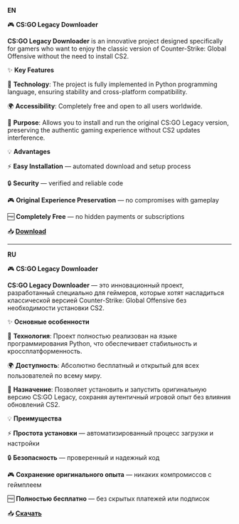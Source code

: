 **EN**

🎮 **CS:GO Legacy Downloader**

**CS:GO Legacy Downloader** is an innovative project designed specifically for gamers who want to enjoy the classic version of Counter-Strike: Global Offensive without the need to install CS2.

✨ **Key Features**

🐍 **Technology**: The project is fully implemented in Python programming language, ensuring stability and cross-platform compatibility.

🌍 **Accessibility**: Completely free and open to all users worldwide.

🎯 **Purpose**: Allows you to install and run the original CS:GO Legacy version, preserving the authentic gaming experience without CS2 updates interference.

💡 **Advantages**

⚡ **Easy Installation** — automated download and setup process

🔒 **Security** — verified and reliable code

🎮 **Original Experience Preservation** — no compromises with gameplay

🆓 **Completely Free** — no hidden payments or subscriptions

📥 **[Download](https://github.com/M8965/CS-GO-Legacy-Downloader/releases/tag/Release)**

---

**RU**

🎮 **CS:GO Legacy Downloader**

**CS:GO Legacy Downloader** — это инновационный проект, разработанный специально для геймеров, которые хотят насладиться классической версией Counter-Strike: Global Offensive без необходимости установки CS2.

✨ **Основные особенности**

🐍 **Технология**: Проект полностью реализован на языке программирования Python, что обеспечивает стабильность и кроссплатформенность.

🌍 **Доступность**: Абсолютно бесплатный и открытый для всех пользователей по всему миру.

🎯 **Назначение**: Позволяет установить и запустить оригинальную версию CS:GO Legacy, сохраняя аутентичный игровой опыт без влияния обновлений CS2.

💡 **Преимущества**

⚡ **Простота установки** — автоматизированный процесс загрузки и настройки

🔒 **Безопасность** — проверенный и надежный код

🎮 **Сохранение оригинального опыта** — никаких компромиссов с геймплеем

🆓 **Полностью бесплатно** — без скрытых платежей или подписок

📥 **[Скачать](https://github.com/M8965/CS-GO-Legacy-Downloader/releases/tag/Release)**

